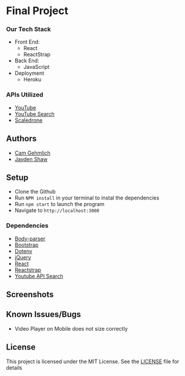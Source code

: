 # Final Project


### Our Tech Stack
* Front End:
    * React
    * ReactStrap
* Back End:
    * JavaScript
* Deployment
    * Heroku

### APIs Utilized
* [YouTube](https://developers.google.com/youtube/iframe_api_reference)
* [YouTube Search](https://github.com/ibrahimtelman/youtube-api-search)
* [Scaledrone](https://www.scaledrone.com/?utm_expid=.RqLoQ5d1RMyKZ2N4mkDs6Q.0&utm_referrer=)

## Authors
* [Cam Gehmlich](https://github.com/cgehmlich)
* [Jayden Shaw](https://github.com/jshaw990)

## Setup
* Clone the Github
* Run ``` NPM install ``` in your terminal to instal the dependencies
* Run ``` npm start ``` to launch the program
* Navigate to ``` http://localhost:3000 ```

### Dependencies
* [Body-parser](https://github.com/expressjs/body-parser)
* [Bootstrap](https://github.com/twbs/bootstrap)
* [Dotenv](https://github.com/motdotla/dotenv)
* [jQuery](https://github.com/jquery/jquery)
* [React](https://github.com/facebook/react)
* [Reactstrap](https://github.com/reactstrap/reactstrap)
* [Youtube API Search](https://github.com/ibrahimtelman/youtube-api-search)

## Screenshots

## Known Issues/Bugs
* Video Player on Mobile does not size correctly

## License
This project is licensed under the MIT License. See the [LICENSE](LICENSE) file for details
